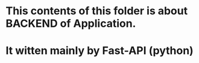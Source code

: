 # This contents of this folder is about BACKEND of Application.

# It witten mainly by Fast-API (python)
